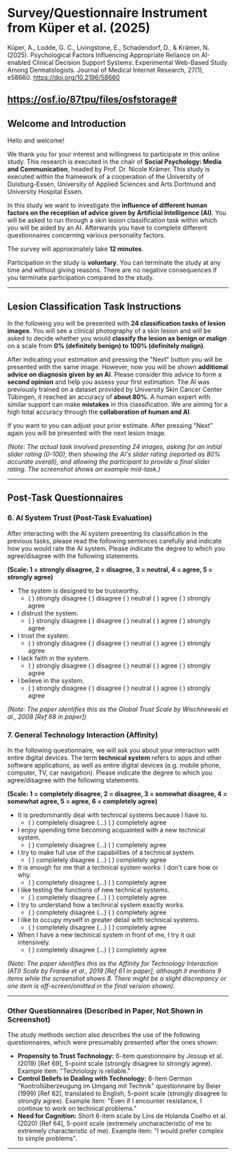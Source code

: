 # Survey/Questionnaire Instrument from Küper et al. (2025)

Küper, A., Lodde, G. C., Livingstone, E., Schadendorf, D., & Krämer, N. (2025). Psychological Factors Influencing Appropriate Reliance on AI-enabled Clinical Decision Support Systems: Experimental Web-Based Study Among Dermatologists. Journal of Medical Internet Research, 27(1), e58660. https://doi.org/10.2196/58660

https://osf.io/87tpu/files/osfstorage#
---

## Welcome and Introduction

Hello and welcome!

We thank you for your interest and willingness to participate in this online study. This research is executed in the chair of **Social Psychology: Media and Communication**, headed by Prof. Dr. Nicole Krämer. This study is executed within the framework of a cooperation of the University of Duisburg-Essen, University of Applied Sciences and Arts Dortmund and University Hospital Essen.

In this study we want to investigate the **influence of different human factors on the reception of advice given by Artificial Intelligence (AI)**. You will be asked to run through a skin lesion classification task within which you will be aided by an AI. Afterwards you have to complete different questionnaires concerning various personality factors.

The survey will approximately take **12 minutes**.

Participation in the study is **voluntary**. You can terminate the study at any time and without giving reasons. There are no negative consequences if you terminate participation compared to the study.

---

## Lesion Classification Task Instructions

In the following you will be presented with **24 classification tasks of lesion images**. You will see a clinical photography of a skin lesion and will be asked to decide whether you would **classify the lesion as benign or malign** on a scale from **0% (definitely benign) to 100% (definitely malign)**.

After indicating your estimation and pressing the "Next" button you will be presented with the same image. However, now you will be shown **additional advice on diagnosis given by an AI**. Please consider this advice to form a **second opinion** and help you assess your first estimation. The AI was previously trained on a dataset provided by University Skin Cancer Center Tübingen, it reached an accuracy of **about 80%**. A human expert with similar support can make **mistakes** in this classification. We are aiming for a high total accuracy through the **collaboration of human and AI**.

If you want to you can adjust your prior estimate. After pressing "Next" again you will be presented with the next lesion image.

*(Note: The actual task involved presenting 24 images, asking for an initial slider rating (0-100), then showing the AI's slider rating (reported as 80% accurate overall), and allowing the participant to provide a final slider rating. The screenshot shows an example mid-task.)*

---

## Post-Task Questionnaires

### 6. AI System Trust (Post-Task Evaluation)

After interacting with the AI system presenting its classification in the previous tasks, please read the following sentences carefully and indicate how you would rate the AI system.
Please indicate the degree to which you agree/disagree with the following statements.

**(Scale: 1 = strongly disagree, 2 = disagree, 3 = neutral, 4 = agree, 5 = strongly agree)**

*   The system is designed to be trustworthy.
    *   ( ) strongly disagree ( ) disagree ( ) neutral ( ) agree ( ) strongly agree
*   I distrust the system.
    *   ( ) strongly disagree ( ) disagree ( ) neutral ( ) agree ( ) strongly agree
*   I trust the system.
    *   ( ) strongly disagree ( ) disagree ( ) neutral ( ) agree ( ) strongly agree
*   I lack faith in the system.
    *   ( ) strongly disagree ( ) disagree ( ) neutral ( ) agree ( ) strongly agree
*   I believe in the system.
    *   ( ) strongly disagree ( ) disagree ( ) neutral ( ) agree ( ) strongly agree

*(Note: The paper identifies this as the Global Trust Scale by Wischnewski et al., 2008 [Ref 68 in paper])*

### 7. General Technology Interaction (Affinity)

In the following questionnaire, we will ask you about your interaction with entire digital devices. The term **technical system** refers to apps and other software applications, as well as entire digital devices (e.g. mobile phone, computer, TV, car navigation).
Please indicate the degree to which you agree/disagree with the following statements.

**(Scale: 1 = completely disagree, 2 = disagree, 3 = somewhat disagree, 4 = somewhat agree, 5 = agree, 6 = completely agree)**

*   It is predominantly deal with technical systems because I have to.
    *   ( ) completely disagree (...) ( ) completely agree
*   I enjoy spending time becoming acquainted with a new technical system.
    *   ( ) completely disagree (...) ( ) completely agree
*   I try to make full use of the capabilities of a technical system.
    *   ( ) completely disagree (...) ( ) completely agree
*   It is enough for me that a technical system works: I don't care how or why.
    *   ( ) completely disagree (...) ( ) completely agree
*   I like testing the functions of new technical systems.
    *   ( ) completely disagree (...) ( ) completely agree
*   I try to understand how a technical system exactly works.
    *   ( ) completely disagree (...) ( ) completely agree
*   I like to occupy myself in greater detail with technical systems.
    *   ( ) completely disagree (...) ( ) completely agree
*   When I have a new technical system in front of me, I try it out intensively.
    *   ( ) completely disagree (...) ( ) completely agree

*(Note: The paper identifies this as the Affinity for Technology Interaction (ATI) Scale by Franke et al., 2019 [Ref 61 in paper], although it mentions 9 items while the screenshot shows 8. There might be a slight discrepancy or one item is off-screen/omitted in the final version shown).*

---

### Other Questionnaires (Described in Paper, Not Shown in Screenshot)

The study methods section also describes the use of the following questionnaires, which were presumably presented after the ones shown:

*   **Propensity to Trust Technology:** 6-item questionnaire by Jessup et al. (2019) [Ref 69], 5-point scale (strongly disagree to strongly agree). Example item: "Technology is reliable."
*   **Control Beliefs in Dealing with Technology:** 8-item German "Kontrollüberzeugung im Umgang mit Technik" questionnaire by Beier (1999) [Ref 62], translated to English, 5-point scale (strongly disagree to strongly agree). Example item: "Even if I encounter resistance, I continue to work on technical problems."
*   **Need for Cognition:** Short 6-item scale by Lins de Holanda Coelho et al. (2020) [Ref 64], 5-point scale (extremely uncharacteristic of me to extremely characteristic of me). Example item: "I would prefer complex to simple problems".

---


